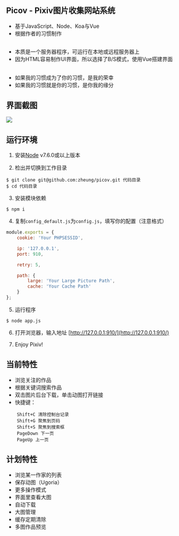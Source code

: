 ## Picov - Pixiv图片收集网站系统
- 基于JavaScript、Node、Koa与Vue
- 根据作者的习惯制作
##
- 本质是一个服务器程序，可运行在本地或远程服务器上
- 因为HTML容易制作UI界面，所以选择了B/S模式，使用Vue搭建界面
##
- 如果我的习惯成为了你的习惯，是我的荣幸
- 如果我的习惯就是你的习惯，是你我的缘分

## 界面截图
![](https://wx1.sinaimg.cn/large/627ab2d1ly1ffhfb3rme3j21130hvqj7.jpg)

## 运行环境
1. 安装[Node](https://nodejs.org) v7.6.0或以上版本

2. 检出并切换到工作目录
```
$ git clone git@github.com:zheung/picov.git 代码目录
$ cd 代码目录
```
3. 安装模块依赖
```
$ npm i
```
4. 复制`config_default.js`为`config.js`，填写你的配置（注意格式）
```javascript
module.exports = {
	cookie: 'Your PHPSESSID',

	ip: '127.0.0.1',
	port: 910,

	retry: 5,

	path: {
		large: 'Your Large Picture Path',
		cache: 'Your Cache Path'
	}
};
```
5. 运行程序
```
$ node app.js
```
6. 打开浏览器，输入地址 [http://127.0.0.1:910/](http://127.0.0.1:910/)

7. Enjoy Pixiv!

## 当前特性
- 浏览关注的作品
- 根据关键词搜索作品
- 双击图片后台下载，单击动图打开链接
- 快捷键：
```
	Shift+C 清除控制台记录
	Shift+G 聚焦到页码
	Shift+S 聚焦到搜索框
	PageDown 下一页
	PageUp 上一页
```

## 计划特性
- 浏览某一作家的列表
- 保存动图（Ugoria）
- 更多操作模式
- 界面里查看大图
- 自动下载
- 大图管理
- 缓存定期清除
- 多图作品预览